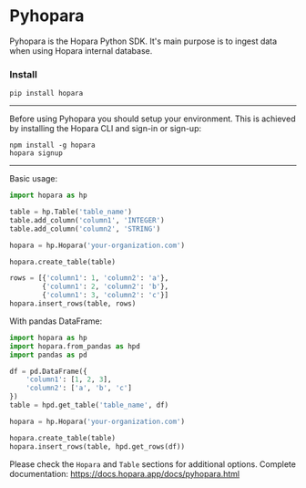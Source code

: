 # Pyhopara

Pyhopara is the Hopara Python SDK. It's main purpose is to ingest data when using Hopara internal database.

### Install
```shell
pip install hopara
```

---
Before using Pyhopara you should setup your environment. This is achieved by installing the Hopara CLI and sign-in or sign-up:
```shell
npm install -g hopara
hopara signup
```

---

Basic usage:

```python
import hopara as hp

table = hp.Table('table_name')
table.add_column('column1', 'INTEGER')
table.add_column('column2', 'STRING')

hopara = hp.Hopara('your-organization.com')

hopara.create_table(table)

rows = [{'column1': 1, 'column2': 'a'},
        {'column1': 2, 'column2': 'b'},
        {'column1': 3, 'column2': 'c'}]
hopara.insert_rows(table, rows)
```

With pandas DataFrame:

```python
import hopara as hp
import hopara.from_pandas as hpd
import pandas as pd

df = pd.DataFrame({
    'column1': [1, 2, 3],
    'column2': ['a', 'b', 'c']
})
table = hpd.get_table('table_name', df)

hopara = hp.Hopara('your-organization.com')

hopara.create_table(table)
hopara.insert_rows(table, hpd.get_rows(df))
```

Please check the ``Hopara`` and ``Table`` sections for additional options.
Complete documentation: https://docs.hopara.app/docs/pyhopara.html